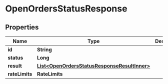 

# OpenOrdersStatusResponse


## Properties

| Name | Type | Description | Notes |
|------------ | ------------- | ------------- | -------------|
|**id** | **String** |  |  [optional] |
|**status** | **Long** |  |  [optional] |
|**result** | [**List&lt;OpenOrdersStatusResponseResultInner&gt;**](OpenOrdersStatusResponseResultInner.md) |  |  [optional] |
|**rateLimits** | **RateLimits** |  |  [optional] |



